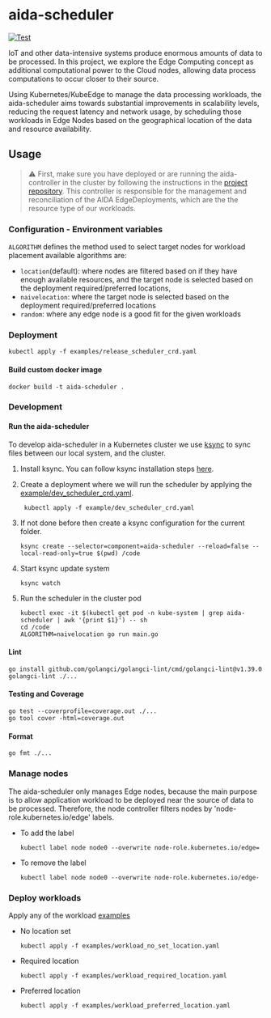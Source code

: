 # aida-scheduler

[![Test](https://github.com/aida-dos/aida-scheduler/actions/workflows/test.yml/badge.svg?branch=develop)](https://github.com/aida-dos/aida-scheduler/actions/workflows/test.yml)

IoT and other data-intensive systems produce enormous amounts of data to be processed. In this project, we explore the
Edge Computing concept as additional computational power to the Cloud nodes, allowing data process computations to occur
closer to their source.

Using Kubernetes/KubeEdge to manage the data processing workloads, the aida-scheduler aims towards substantial
improvements in scalability levels, reducing the request latency and network usage, by scheduling those workloads in
Edge Nodes based on the geographical location of the data and resource availability.

## Usage

> :warning: First, make sure you have deployed or are running the aida-controller in the cluster by following the instructions in
the [project repository](https://github.com/aida-dos/aida-controller). This controller is responsible for the management and reconciliation of the AIDA EdgeDeployments, which are the
the resource type of our workloads.

### Configuration - Environment variables

`ALGORITHM` defines the method used to select target nodes for workload placement available algorithms are:
* `location`(default): where nodes are filtered based on if they have enough available resources, and
  the target node is selected based on the deployment required/preferred locations,
* `naivelocation`: where the target node is selected based on the deployment required/preferred locations
* `random`: where any edge node is a good fit for the given workloads


### Deployment

```shell
kubectl apply -f examples/release_scheduler_crd.yaml
```

#### Build custom docker image
```shell
docker build -t aida-scheduler .
```

### Development

#### Run the aida-scheduler

To develop aida-scheduler in a Kubernetes cluster we use [ksync](https://github.com/ksync/ksync)
to sync files between our local system, and the cluster.

1. Install ksync. You can follow ksync installation steps [here](https://github.com/ksync/ksync#installation).

2. Create a deployment where we will run the scheduler by applying the
   [example/dev_scheduler_crd.yaml](example/dev_scheduler_crd.yaml).
   ```shell
    kubectl apply -f example/dev_scheduler_crd.yaml
    ```
   
3. If not done before then create a ksync configuration for the current folder.
    ```shell
    ksync create --selector=component=aida-scheduler --reload=false --local-read-only=true $(pwd) /code
    ```

4. Start ksync update system
    ```shell
    ksync watch
    ```

5. Run the scheduler in the cluster pod
    ```shell
    kubectl exec -it $(kubectl get pod -n kube-system | grep aida-scheduler | awk '{print $1}') -- sh
    cd /code
    ALGORITHM=naivelocation go run main.go
    ```

#### Lint
```shell
go install github.com/golangci/golangci-lint/cmd/golangci-lint@v1.39.0
golangci-lint ./...
```

#### Testing and Coverage
```shell
go test --coverprofile=coverage.out ./...
go tool cover -html=coverage.out 
```

#### Format

```shell
go fmt ./...
```

### Manage nodes

The aida-scheduler only manages Edge nodes, because the main purpose is to allow application workload to be deployed
near the source of data to be processed. Therefore, the node controller filters nodes by 'node-role.kubernetes.io/edge'
labels.

- To add the label
    ```shell
    kubectl label node node0 --overwrite node-role.kubernetes.io/edge= 
    ```

- To remove the label
    ```shell
    kubectl label node node0 --overwrite node-role.kubernetes.io/edge-
    ```

### Deploy workloads

Apply any of the workload [examples](examples)

- No location set
    ```shell
    kubectl apply -f examples/workload_no_set_location.yaml
    ```

- Required location
    ```shell
    kubectl apply -f examples/workload_required_location.yaml
    ```

- Preferred location
    ```shell
    kubectl apply -f examples/workload_preferred_location.yaml
    ```
